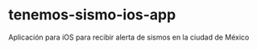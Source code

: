 tenemos-sismo-ios-app
=====================

Aplicación para iOS para recibir alerta de sismos en la ciudad de México
